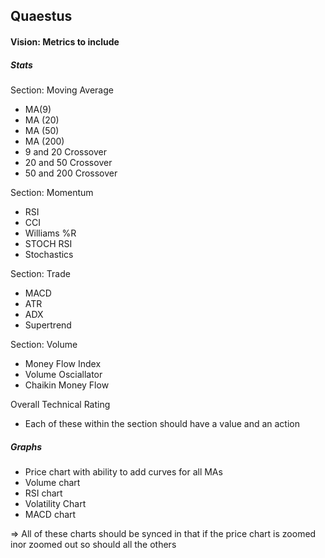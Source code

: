 ## Quaestus


#### Vision: Metrics to include 

##### Stats
Section: Moving Average
- MA(9)
- MA (20)
- MA (50)
- MA (200)
- 9 and 20 Crossover 
- 20 and 50 Crossover
- 50 and 200 Crossover 

Section: Momentum 
- RSI
- CCI 
- Williams %R
- STOCH RSI
- Stochastics 

Section: Trade 
- MACD
- ATR
- ADX
- Supertrend 

Section: Volume 
- Money Flow Index 
- Volume Osciallator 
- Chaikin Money Flow 

Overall Technical Rating 


- Each of these within the section should have a value and an action 


##### Graphs
- Price chart with ability to add curves for all MAs 
- Volume chart 
- RSI chart 
- Volatility Chart 
- MACD chart 

=> All of these charts should be synced in that if the price chart is zoomed inor zoomed out so should all the others 